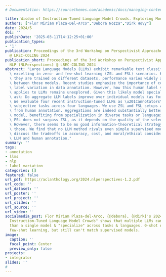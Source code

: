 ```yaml
---
# Documentation: https://sourcethemes.com/academic/docs/managing-content/

title: Wisdom of Instruction-Tuned Language Model Crowds. Exploring Model Label Variation
authors: ["Flor Miriam Plaza-Del-Arco","Debora Nozza","Dirk Hovy"]
date: 2024/5
doi: ''
publishDate: '2025-03-11T14:12:25+01:00'
publication_types:
- '1'
publication: Proceedings of the 3rd Workshop on Perspectivist Approaches to NLP (NLPerspectives)
  @ LREC-COLING 2024
publication_short: Proceedings of the 3rd Workshop on Perspectivist Approaches to
  NLP (NLPerspectives) @ LREC-COLING 2024
abstract: "Large Language Models (LLMs) exhibit remarkable text classification capabilities,\
  \ excelling in zero- and few-shot learning (ZSL and FSL) scenarios. However, since\
  \ they are trained on different datasets, performance varies widely across tasks\
  \ between those models. Recent studies emphasize the importance of considering human\
  \ label variation in data annotation. However, how this human label variation also\
  \ applies to LLMs remains unexplored. Given this likely model specialization, we\
  \ ask: Do aggregate LLM labels improve over individual models (as for human annotators)?\
  \ We evaluate four recent instruction-tuned LLMs as \u201Cannotators\u201D on five\
  \ subjective tasks across four languages. We use ZSL and FSL setups and label aggregation\
  \ from human annotation. Aggregations are indeed substantially better than any individual\
  \ model, benefiting from specialization in diverse tasks or languages. Surprisingly,\
  \ FSL does not surpass ZSL, as it depends on the quality of the selected examples.\
  \ However, there seems to be no good information-theoretical strategy to select\
  \ those. We find that no LLM method rivals even simple supervised models. We also\
  \ discuss the tradeoffs in accuracy, cost, and moral/ethical considerations between\
  \ LLM and human annotation."
summary: ''
tags:
- annotation
- llms
- nlp
- label variation
categories: []
featured: false
url_pdf: https://aclanthology.org/2024.nlperspectives-1.2.pdf
url_code: ''
url_dataset: ''
url_poster: ''
url_project: ''
url_slides: ''
url_source: ''
url_video: ''
socialmedia_post: Flor Miriam Plaza-del-Arco, {@debora}, {@dirk}'s 2024 paper "Wisdom
  Instruction-Tuned Language Model Crowds" shows that multiple LLMs can be BETTER
  than a single model & "specialize" across tasks & languages. 0-shot outperforms
  few-shot learning, but still can't match supervised models.
image:
  caption: ''
  focal_point: Center
  preview_only: false
projects:
- integrator
slides: ''
# 
---
```

